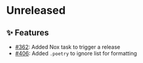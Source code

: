 # Unreleased

## ✨ Features

* [#362](https://github.com/exasol/python-toolbox/issues/362): Added Nox task to trigger a release
* [#406](https://github.com/exasol/python-toolbox/issues/406): Added `.poetry` to ignore list for formatting
